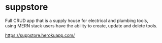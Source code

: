 # suppstore

Full CRUD app that is a supply house for electrical and plumbing tools, using MERN stack users have the ability to create, update and delete tools.

https://suppstore.herokuapp.com/
